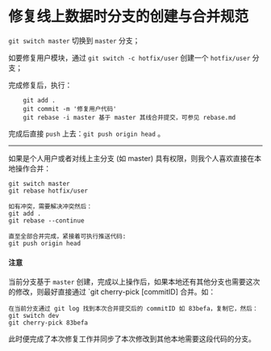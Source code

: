# 修复线上数据时分支的创建与合并规范

`git switch master` 切换到 `master` 分支；

如要修复用户模块，通过 `git switch -c hotfix/user` 创建一个 `hotfix/user` 分支；

完成修复后，执行：

``` 
    git add .
    git commit -m '修复用户代码'
    git rebase -i master 基于 master 其线合并提交，可参见 rebase.md
```

完成后直接 `push` 上去：`git push origin head` 。

---

如果是个人用户或者对线上主分支 (如 master) 具有权限，则我个人喜欢直接在本地操作合并：
```
git switch master
git rebase hotfix/user

如有冲突，需要解决冲突然后：
git add .
git rebase --continue

直至全部合并完成，紧接着可执行推送代码:
git push origin head
```

#### 注意
当前分支基于 `master` 创建，完成以上操作后，如果本地还有其他分支也需要这次的修改，则最好直接通过 `git cherry-pick [commitID] 合并。如：

```
在当前分支通过 git log 找到本次合并提交后的 commitID 如 83befa，复制它，然后：
git switch dev
git cherry-pick 83befa 
```

此时便完成了本次修复工作并同步了本次修改到其他本地需要这段代码的分支。